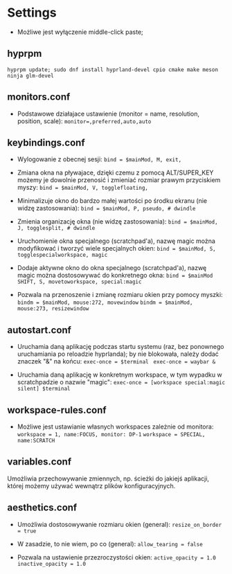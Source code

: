 # Settings

- Możliwe jest wyłączenie middle-click paste;

## hyprpm
`hyprpm update;
sudo dnf install hyprland-devel cpio cmake make meson ninja glm-devel`

## monitors.conf

- Podstawowe działajace ustawienie (monitor = name, resolution, position, scale):
`monitor=,preferred,auto,auto`


## keybindings.conf

- Wylogowanie z obecnej sesji:
`bind = $mainMod, M, exit,`

- Zmiana okna na pływajace, dzięki czemu z pomocą ALT/SUPER_KEY możemy je dowolnie przenosić i zmieniać rozmiar prawym przyciskiem myszy:
`bind = $mainMod, V, togglefloating,`

- Minimalizuje okno do bardzo małej wartości po środku ekranu (nie widzę zastosowania):
`bind = $mainMod, P, pseudo, # dwindle`

- Zmienia organizację okna (nie widzę zastosowania):
`bind = $mainMod, J, togglesplit, # dwindle`

- Uruchomienie okna specjalnego (scratchpad'a), nazwę magic można modyfikować i tworzyć wiele specjalnych okien:
`bind = $mainMod, S, togglespecialworkspace, magic`

- Dodaje aktywne okno do okna specjalnego (scratchpad'a), nazwę magic można dostosowywać do konkretnego okna:
`bind = $mainMod SHIFT, S, movetoworkspace, special:magic`

- Pozwala na przenoszenie i zmianę rozmiaru okien przy pomocy myszki:
`bindm = $mainMod, mouse:272, movewindow`
`bindm = $mainMod, mouse:273, resizewindow`


## autostart.conf

- Uruchamia daną aplikację podczas startu systemu (raz, bez ponownego uruchamiania po reloadzie hyprlanda); by nie blokowała, należy dodać znaczek "&" na końcu:
`exec-once = $terminal `
`exec-once = waybar &`

- Uruchamia daną aplikację w konkretnym workspace, w tym wypadku w scratchpadzie o nazwie "magic":
`exec-once = [workspace special:magic silent] $terminal`


## workspace-rules.conf

- Możliwe jest ustawianie własnych workspaces zależnie od monitora:
`workspace = 1, name:FOCUS, monitor: DP-1`
`workspace = SPECIAL, name:SCRATCH`


## variables.conf

Umożliwia przechowywanie zmiennych, np. ścieżki do jakiejś aplikacji, której możemy używać wewnątrz plików konfiguracyjnych.


## aesthetics.conf

- Umożliwia dostosowywanie rozmiaru okien (general):
`resize_on_border = true`

- W zasadzie, to nie wiem, po co (general):
`allow_tearing = false`

- Pozwala na ustawienie przezroczystości okien:
`active_opacity = 1.0`
`inactive_opacity = 1.0`
